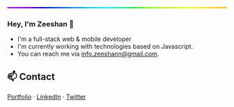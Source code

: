 
<img style="width:100%;height:3px;" src="./bar.gif" />

### Hey, I'm Zeeshan 👋

- I'm a  full-stack web & mobile developer
- I'm currently working with  technologies based on Javascript.
- You can reach me via info.zeeshann@gmail.com.

## 📫 Contact

[Portfolio](https://thezeeshann.github.io/) ·
[LinkedIn](https://www.linkedin.com/in/thezeeshannn) ·
[Twitter](https://twitter.com/thezeeshann)



